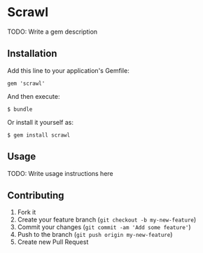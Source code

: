 # Scrawl

TODO: Write a gem description

## Installation

Add this line to your application's Gemfile:

    gem 'scrawl'

And then execute:

    $ bundle

Or install it yourself as:

    $ gem install scrawl

## Usage

TODO: Write usage instructions here

## Contributing

1. Fork it
2. Create your feature branch (`git checkout -b my-new-feature`)
3. Commit your changes (`git commit -am 'Add some feature'`)
4. Push to the branch (`git push origin my-new-feature`)
5. Create new Pull Request

